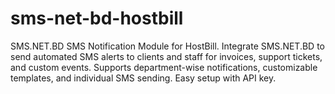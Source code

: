 # sms-net-bd-hostbill
SMS.NET.BD SMS Notification Module for HostBill. Integrate SMS.NET.BD to send automated SMS alerts to clients and staff for invoices, support tickets, and custom events. Supports department-wise notifications, customizable templates, and individual SMS sending. Easy setup with API key.
